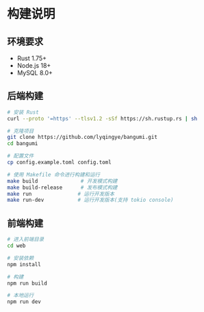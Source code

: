 # 构建说明

## 环境要求

- Rust 1.75+
- Node.js 18+
- MySQL 8.0+

## 后端构建

```bash
# 安装 Rust
curl --proto '=https' --tlsv1.2 -sSf https://sh.rustup.rs | sh

# 克隆项目
git clone https://github.com/lyqingye/bangumi.git
cd bangumi

# 配置文件
cp config.example.toml config.toml

# 使用 Makefile 命令进行构建和运行
make build              # 开发模式构建
make build-release      # 发布模式构建
make run               # 运行开发版本
make run-dev           # 运行开发版本(支持 tokio console)
```

## 前端构建

```bash
# 进入前端目录
cd web

# 安装依赖
npm install

# 构建
npm run build

# 本地运行
npm run dev
```

